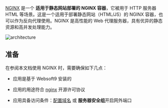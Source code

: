 [NGINX](https://hub.docker.com/_/nginx) 是一个 **适用于静态网站部署的 NGINX 容器**，它被用于 HTTP 服务器 HTML  等场景。这是一个适用于部署静态网站（HTML/JS）的 NGINX 容器，也可以作为反向代理使用。NGINX 是高性能的 Web 代理服务器，具有优异的静态资源和高并发处理能力。


![architecture](https://libs.websoft9.com/Websoft9/DocsPicture/zh/nginx/nginx-architecture-websoft9.png)


## 准备

在参阅本文档使用 NGINX 时，需要确保如下几点：

- 应用是基于 Websoft9 安装的

- 应用的用途符合 [nginx](https://github.com/nginx/njs/blob/master/LICENSE) 开源许可协议

- 应用具备访问条件：[配置域名](./guide/appsetdomain) 或 **服务器安全组**开启网外端口